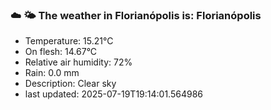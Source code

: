 ### ☁️ 🌤️  The weather in Florianópolis is: Florianópolis

- Temperature: 15.21°C
- On flesh: 14.67°C
- Relative air humidity: 72%
- Rain: 0.0 mm
- Description: Clear sky
- last updated: 2025-07-19T19:14:01.564986
